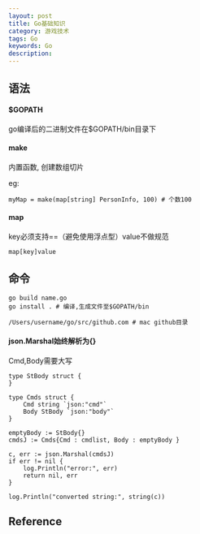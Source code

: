 ```yaml
---
layout: post
title: Go基础知识
category: 游戏技术
tags: Go
keywords: Go
description: 
---
```


## 语法


#### $GOPATH

go编译后的二进制文件在$GOPATH/bin目录下

#### make

内置函数, 创建数组切片

eg:

```
myMap = make(map[string] PersonInfo, 100) # 个数100
```

#### map

key必须支持==（避免使用浮点型）value不做规范

```
map[key]value
```

## 命令

```
go build name.go
go install . # 编译,生成文件至$GOPATH/bin
```

```
/Users/username/go/src/github.com # mac github目录
```

#### json.Marshal始终解析为{}

Cmd,Body需要大写

```
type StBody struct {
}

type Cmds struct {
	Cmd string `json:"cmd"`
	Body StBody `json:"body"`
}

emptyBody := StBody{}
cmdsJ := Cmds{Cmd : cmdlist, Body : emptyBody }

c, err := json.Marshal(cmdsJ)
if err != nil {
	log.Println("error:", err)
	return nil, err
}

log.Println("converted string:", string(c))

```

## Reference